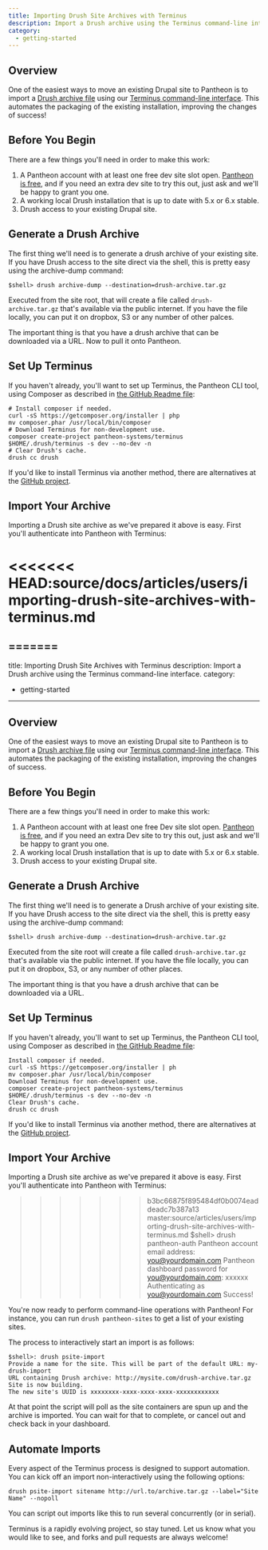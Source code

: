 ```yaml
---
title: Importing Drush Site Archives with Terminus
description: Import a Drush archive using the Terminus command-line interface.
category:
  - getting-started
---
```


## Overview
One of the easiest ways to move an existing Drupal site to Pantheon is to import a [Drush archive file](http://drush.ws/#archive-dump) using our [Terminus command-line interface](/docs/articles/local/terminus-the-pantheon-command-line-interface/). This automates the packaging of the existing installation, improving the changes of success!

## Before You Begin

There are a few things you'll need in order to make this work:

1. A Pantheon account with at least one free dev site slot open. [Pantheon is free](https://dashboard.getpantheon.com/register), and if you need an extra dev site to try this out, just ask and we'll be happy to grant you one.
2. A working local Drush installation that is up to date with 5.x or 6.x stable.
3. Drush access to your existing Drupal site.


## Generate a Drush Archive

The first thing we'll need is to generate a drush archive of your existing site. If you have Drush access to the site direct via the shell, this is pretty easy using the archive-dump command:

    $shell> drush archive-dump --destination=drush-archive.tar.gz

Executed from the site root, that will create a file called `drush-archive.tar.gz` that's available via the public internet. If you have the file locally, you can put it on dropbox, S3 or any number of other palces.

The important thing is that you have a drush archive that can be downloaded via a URL. Now to pull it onto Pantheon.

## Set Up Terminus

If you haven't already, you'll want to set up Terminus, the Pantheon CLI tool, using Composer as described in [the GitHub Readme file](https://github.com/pantheon-systems/terminus):

    # Install composer if needed.
    curl -sS https://getcomposer.org/installer | php
    mv composer.phar /usr/local/bin/composer
    # Download Terminus for non-development use.
    composer create-project pantheon-systems/terminus $HOME/.drush/terminus -s dev --no-dev -n
    # Clear Drush's cache.
    drush cc drush

If you'd like to install Terminus via another method, there are alternatives at the [GitHub project](https://github.com/pantheon-systems/terminus).

## Import Your Archive

Importing a Drush site archive as we've prepared it above is easy. First you'll authenticate into Pantheon with Terminus:

<<<<<<< HEAD:source/docs/articles/users/importing-drush-site-archives-with-terminus.md
=======
=======
---
title: Importing Drush Site Archives with Terminus
description: Import a Drush archive using the Terminus command-line interface.
category:
  - getting-started
---

## Overview
One of the easiest ways to move an existing Drupal site to Pantheon is to import a [Drush archive file](http://drush.ws/#archive-dump) using our [Terminus command-line interface](/articles/local/terminus-the-pantheon-command-line-interface/). This automates the packaging of the existing installation, improving the changes of success.

## Before You Begin

There are a few things you'll need in order to make this work:

1. A Pantheon account with at least one free Dev site slot open. [Pantheon is free](https://dashboard.getpantheon.com/register), and if you need an extra Dev site to try this out, just ask and we'll be happy to grant you one.
2. A working local Drush installation that is up to date with 5.x or 6.x stable.
3. Drush access to your existing Drupal site.


## Generate a Drush Archive

The first thing we'll need is to generate a Drush archive of your existing site. If you have Drush access to the site direct via the shell, this is pretty easy using the archive-dump command:

    $shell> drush archive-dump --destination=drush-archive.tar.gz

Executed from the site root will create a file called `drush-archive.tar.gz` that's available via the public internet. If you have the file locally, you can put it on dropbox, S3, or any number of other places.

The important thing is that you have a drush archive that can be downloaded via a URL.

## Set Up Terminus

If you haven't already, you'll want to set up Terminus, the Pantheon CLI tool, using Composer as described in [the GitHub Readme file](https://github.com/pantheon-systems/terminus):

    Install composer if needed.
    curl -sS https://getcomposer.org/installer | ph
    mv composer.phar /usr/local/bin/composer  
    Download Terminus for non-development use.
    composer create-project pantheon-systems/terminus $HOME/.drush/terminus -s dev --no-dev -n  
    Clear Drush's cache.
    drush cc drush

If you'd like to install Terminus via another method, there are alternatives at the [GitHub project](https://github.com/pantheon-systems/terminus).

## Import Your Archive

Importing a Drush site archive as we've prepared it above is easy. First you'll authenticate into Pantheon with Terminus:

>>>>>>> b3bc66875f895484df0b0074eaddeadc7b387a13
>>>>>>> master:source/articles/users/importing-drush-site-archives-with-terminus.md
    $shell> drush pantheon-auth
    Pantheon account email address: you@yourdomain.com
    Pantheon dashboard password for you@yourdomain.com: xxxxxx
    Authenticating as you@yourdomain.com
    Success!

You're now ready to perform command-line operations with Pantheon! For instance, you can run `drush pantheon-sites` to get a list of your existing sites.

The process to interactively start an import is as follows:

    $shell>: drush psite-import
    Provide a name for the site. This will be part of the default URL: my-drush-import
    URL containing Drush archive: http://mysite.com/drush-archive.tar.gz
    Site is now building.
    The new site's UUID is xxxxxxxx-xxxx-xxxx-xxxx-xxxxxxxxxxxx

At that point the script will poll as the site containers are spun up and the archive is imported. You can wait for that to complete, or cancel out and check back in your dashboard.

## Automate Imports

Every aspect of the Terminus process is designed to support automation. You can kick off an import non-interactively using the following options:

    drush psite-import sitename http://url.to/archive.tar.gz --label="Site Name" --nopoll

You can script out imports like this to run several concurrently (or in serial).

Terminus is a rapidly evolving project, so stay tuned. Let us know what you would like to see, and forks and pull requests are always welcome!
